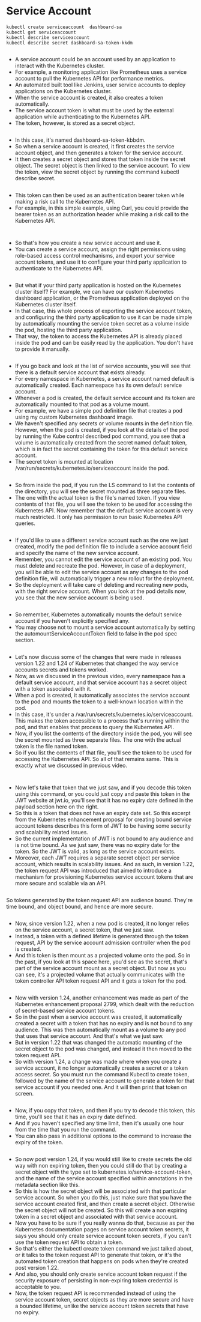# Service Account

```
kubectl create serviceaccount  dashboard-sa
kubectl get serviceaccount
kubectl describe serviceaccount
kubectl describe secret dashboard-sa-token-kkdm
```

<figure><img src="../.gitbook/assets/image (11).png" alt=""><figcaption></figcaption></figure>

* A service account could be an account used by an application to interact with the Kubernetes cluster.&#x20;
* For example, a monitoring application like Prometheus uses a service account to pull the Kubernetes API for performance metrics.&#x20;
* An automated built tool like Jenkins, user service accounts to deploy applications on the Kubernetes cluster.
* When the service account is created, it also creates a token automatically.&#x20;
* The service account token is what must be used by the external application while authenticating to the Kubernetes API.
* The token, however, is stored as a secret object.

<figure><img src="../.gitbook/assets/image (12).png" alt=""><figcaption></figcaption></figure>

* In this case, it's named dashboard-sa-token-kbbdm.&#x20;
* So when a service account is created, it first creates the service account object, and then generates a token for the service account.&#x20;
* It then creates a secret object and stores that token inside the secret object. The secret object is then linked to the service account. To view the token, view the secret object by running the command kubectl describe secret.

<figure><img src="../.gitbook/assets/image (13).png" alt=""><figcaption></figcaption></figure>

* This token can then be used as an authentication bearer token while making a risk call to the Kubernetes API.
* &#x20;For example, in this simple example, using Curl, you could provide the bearer token as an authorization header while making a risk call to the Kubernetes API.&#x20;

<figure><img src="../.gitbook/assets/image (14).png" alt=""><figcaption></figcaption></figure>

<figure><img src="../.gitbook/assets/image (15).png" alt=""><figcaption></figcaption></figure>

* So that's how you create a new service account and use it.&#x20;
* You can create a service account, assign the right permissions using role-based access control mechanisms, and export your service account tokens, and use it to configure your third party application to authenticate to the Kubernetes API.

<figure><img src="../.gitbook/assets/image (16).png" alt=""><figcaption></figcaption></figure>

* But what if your third party application is hosted on the Kubernetes cluster itself? For example, we can have our custom Kubernetes dashboard application, or the Prometheus application deployed on the Kubernetes cluster itself.&#x20;
* In that case, this whole process of exporting the service account token, and configuring the third party application to use it can be made simple by automatically mounting the service token secret as a volume inside the pod, hosting the third party application.&#x20;
* That way, the token to access the Kubernetes API is already placed inside the pod and can be easily read by the application. You don't have to provide it manually.

<figure><img src="../.gitbook/assets/image (17).png" alt=""><figcaption></figcaption></figure>

* If you go back and look at the list of service accounts, you will see that there is a default service account that exists already.
* &#x20;For every namespace in Kubernetes, a service account named default is automatically created. Each namespace has its own default service account.&#x20;
* Whenever a pod is created, the default service account and its token are automatically mounted to that pod as a volume mount.&#x20;
* For example, we have a simple pod definition file that creates a pod using my custom Kubernetes dashboard image.&#x20;
* We haven't specified any secrets or volume mounts in the definition file. However, when the pod is created, if you look at the details of the pod by running the Kube control described pod command, you see that a volume is automatically created from the secret named default token, which is in fact the secret containing the token for this default service account.&#x20;
* The secret token is mounted at location /var/run/secrets/kubernetes.io/serviceaccount inside the pod.

<figure><img src="../.gitbook/assets/image (18).png" alt=""><figcaption></figcaption></figure>

* So from inside the pod, if you run the LS command to list the contents of the directory, you will see the secret mounted as three separate files.&#x20;
* The one with the actual token is the file's named token. If you view contents of that file, you will see the token to be used for accessing the Kubernetes API. Now remember that the default service account is very much restricted. It only has permission to run basic Kubernetes API queries.

<figure><img src="../.gitbook/assets/image (19).png" alt=""><figcaption></figcaption></figure>

* If you'd like to use a different service account such as the one we just created, modify the pod definition file to include a service account field and specify the name of the new service account.
* &#x20;Remember, you cannot edit the service account of an existing pod. You must delete and recreate the pod. However, in case of a deployment, you will be able to edit the service account as any changes to the pod definition file, will automatically trigger a new rollout for the deployment.&#x20;
* So the deployment will take care of deleting and recreating new pods, with the right service account. When you look at the pod details now, you see that the new service account is being used.

<figure><img src="../.gitbook/assets/image (20).png" alt=""><figcaption></figcaption></figure>

* So remember, Kubernetes automatically mounts the default service account if you haven't explicitly specified any.&#x20;
* You may choose not to mount a service account automatically by setting the automountServiceAccountToken field to false in the pod spec section.

<figure><img src="../.gitbook/assets/image (21).png" alt=""><figcaption></figcaption></figure>

* Let's now discuss some of the changes that were made in releases version 1.22 and 1.24 of Kubernetes that changed the way service accounts secrets and tokens worked.&#x20;
* Now, as we discussed in the previous video, every namespace has a default service account, and that service account has a secret object with a token associated with it.&#x20;
* When a pod is created, it automatically associates the service account to the pod and mounts the token to a well-known location within the pod.&#x20;
* In this case, it's under a /var/run/secrets/kubernetes.io/serviceaccount. This makes the token accessible to a process that's running within the pod, and that enables that process to query the Kubernetes API.
* Now, if you list the contents of the directory inside the pod, you will see the secret mounted as three separate files. The one with the actual token is the file named token.&#x20;
* So if you list the contents of that file, you'll see the token to be used for accessing the Kubernetes API. So all of that remains same. This is exactly what we discussed in previous video.

<figure><img src="../.gitbook/assets/image (22).png" alt=""><figcaption></figcaption></figure>

<figure><img src="../.gitbook/assets/image (23).png" alt=""><figcaption></figcaption></figure>

* Now let's take that token that we just saw, and if you decode this token using this command, or you could just copy and paste this token in the JWT website at jwt.io, you'll see that it has no expiry date defined in the payload section here on the right.&#x20;
* So this is a token that does not have an expiry date set. So this excerpt from the Kubernetes enhancement proposal for creating bound service account tokens describes this form of JWT to be having some security and scalability related issues.&#x20;
* So the current implementation of JWT is not bound to any audience and is not time bound. As we just saw, there was no expiry date for the token. So the JWT is valid, as long as the service account exists.&#x20;
* Moreover, each JWT requires a separate secret object per service account, which results in scalability issues. And as such, in version 1.22, the token request API was introduced that aimed to introduce a mechanism for provisioning Kubernetes service account tokens that are more secure and scalable via an API.

<figure><img src="../.gitbook/assets/image (24).png" alt=""><figcaption></figcaption></figure>

So tokens generated by the token request API are audience bound. They're time bound, and object bound, and hence are more secure.

<figure><img src="../.gitbook/assets/image (25).png" alt=""><figcaption></figcaption></figure>

* Now, since version 1.22, when a new pod is created, it no longer relies on the service account, a secret token, that we just saw.&#x20;
* Instead, a token with a defined lifetime is generated through the token request, API by the service account admission controller when the pod is created.
* &#x20;And this token is then mount as a projected volume onto the pod. So in the past, if you look at this space here, you'd see as the secret, that's part of the service account mount as a secret object. But now as you can see, it's a projected volume that actually communicates with the token controller API token request API and it gets a token for the pod.

<figure><img src="../.gitbook/assets/image (26).png" alt=""><figcaption></figcaption></figure>

* Now with version 1.24, another enhancement was made as part of the Kubernetes enhancement proposal 2799, which dealt with the reduction of secret-based service account tokens.
* &#x20;So in the past when a service account was created, it automatically created a secret with a token that has no expiry and is not bound to any audience. This was then automatically mount as a volume to any pod that uses that service account. And that's what we just saw.&#x20;
* But in version 1.22 that was changed the automatic mounting of the secret object to the pod was changed, and instead it then moved to the token request API.&#x20;
* So with version 1.24, a change was made where when you create a service account, it no longer automatically creates a secret or a token access secret. So you must run the command Kubectl to create token, followed by the name of the service account to generate a token for that service account if you needed one. And it will then print that token on screen.

<figure><img src="../.gitbook/assets/image (27).png" alt=""><figcaption></figcaption></figure>

* Now, if you copy that token, and then if you try to decode this token, this time, you'll see that it has an expiry date defined.&#x20;
* And if you haven't specified any time limit, then it's usually one hour from the time that you run the command.&#x20;
* You can also pass in additional options to the command to increase the expiry of the token.

<figure><img src="../.gitbook/assets/image (28).png" alt=""><figcaption></figcaption></figure>

* So now post version 1.24, if you would still like to create secrets the old way with non expiring token, then you could still do that by creating a secret object with the type set to kubernetes.io/service-account-token, and the name of the service account specified within annotations in the metadata section like this.&#x20;
* So this is how the secret object will be associated with that particular service account. So when you do this, just make sure that you have the service account created first, and then create a secret object. Otherwise the secret object will not be created. So this will create a non expiring token in a secret object and associated with that service account.
* Now you have to be sure if you really wanna do that, because as per the Kubernetes documentation pages on service account token secrets, it says you should only create service account token secrets, if you can't use the token request API to obtain a token.
* &#x20;So that's either the kubectl create token command we just talked about, or it talks to the token request API to generate that token, or it's the automated token creation that happens on pods when they're created post version 1.22.&#x20;
* And also, you should only create service account token request if the security exposure of persisting in non-expiring token credential is acceptable to you.&#x20;
* Now, the token request API is recommended instead of using the service account token, secret objects as they are more secure and have a bounded lifetime, unlike the service account token secrets that have no expiry.
